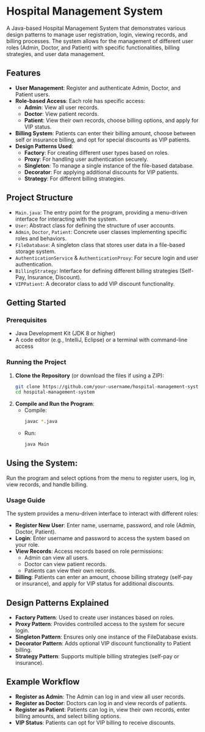 # Hospital Management System
A Java-based Hospital Management System that demonstrates various design patterns to manage user registration, login, viewing records, and billing processes. The system allows for the management of different user roles (Admin, Doctor, and Patient) with specific functionalities, billing strategies, and user data management.

## Features
- **User Management**: Register and authenticate Admin, Doctor, and Patient users.
- **Role-based Access**: Each role has specific access:
  - **Admin**: View all user records.
  - **Doctor**: View patient records.
  - **Patient**: View their own records, choose billing options, and apply for VIP status.
- **Billing System**: Patients can enter their billing amount, choose between self or insurance billing, and opt for special discounts as VIP patients.
- **Design Patterns Used**:
  - **Factory**: For creating different user types based on roles.
  - **Proxy**: For handling user authentication securely.
  - **Singleton**: To manage a single instance of the file-based database.
  - **Decorator**: For applying additional discounts for VIP patients.
  - **Strategy**: For different billing strategies.

## Project Structure
- `Main.java`: The entry point for the program, providing a menu-driven interface for interacting with the system.
- `User`: Abstract class for defining the structure of user accounts.
- `Admin`, `Doctor`, `Patient`: Concrete user classes implementing specific roles and behaviors.
- `FileDatabase`: A singleton class that stores user data in a file-based storage system.
- `AuthenticationService` & `AuthenticationProxy`: For secure login and user authentication.
- `BillingStrategy`: Interface for defining different billing strategies (Self-Pay, Insurance, Discount).
- `VIPPatient`: A decorator class to add VIP discount functionality.

## Getting Started
### Prerequisites
- Java Development Kit (JDK 8 or higher)
- A code editor (e.g., IntelliJ, Eclipse) or a terminal with command-line access

### Running the Project
1. **Clone the Repository** (or download the files if using a ZIP):
   ```bash
   git clone https://github.com/your-username/hospital-management-system.git
   cd hospital-management-system
2. **Compile and Run the Program**:
   - Compile:
      ```bash
      javac *.java
      ```
   - Run:
      ```bash
      java Main
      ```
## Using the System:
Run the program and select options from the menu to register users, log in, view records, and handle billing.
### Usage Guide
The system provides a menu-driven interface to interact with different roles:
- **Register New User**:
Enter name, username, password, and role (Admin, Doctor, Patient).
- **Login**:
Enter username and password to access the system based on your role.
- **View Records**:
  Access records based on role permissions:
    - Admin can view all users.
    - Doctor can view patient records.
    - Patients can view their own records.
- **Billing**:
Patients can enter an amount, choose billing strategy (self-pay or insurance), and apply for VIP status for additional discounts.

## Design Patterns Explained
- **Factory Pattern**: Used to create user instances based on roles.
- **Proxy Pattern**: Provides controlled access to the system for secure login.
- **Singleton Pattern**: Ensures only one instance of the FileDatabase exists.
- **Decorator Pattern**: Adds optional VIP discount functionality to Patient billing.
- **Strategy Pattern**: Supports multiple billing strategies (self-pay or insurance).
  
## Example Workflow
- **Register as Admin**: The Admin can log in and view all user records.
- **Register as Doctor**: Doctors can log in and view records of patients.
- **Register as Patient**: Patients can log in, view their own records, enter billing amounts, and select billing options.
- **VIP Status**: Patients can opt for VIP billing to receive discounts.
